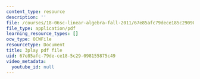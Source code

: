 ```yaml
---
content_type: resource
description: ''
file: /courses/18-06sc-linear-algebra-fall-2011/67e85afc79dece185c29098155875c49_RWvi4Vx4CDc.pdf
file_type: application/pdf
learning_resource_types: []
ocw_type: OCWFile
resourcetype: Document
title: 3play pdf file
uid: 67e85afc-79de-ce18-5c29-098155875c49
video_metadata:
  youtube_id: null
---
```

